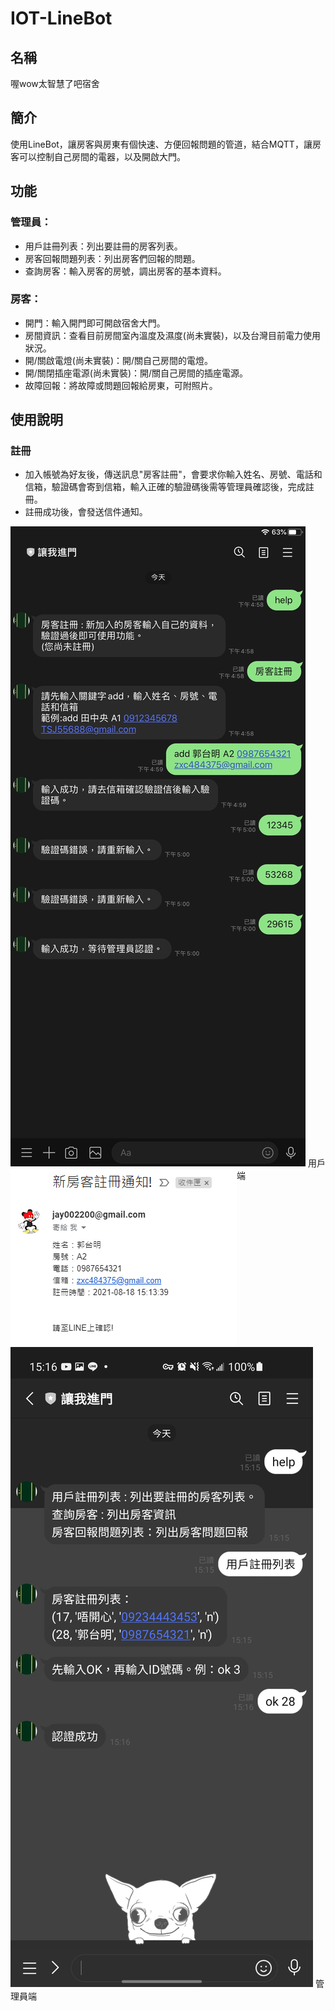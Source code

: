# IOT-LineBot

## 名稱
喔wow太智慧了吧宿舍

## 簡介
使用LineBot，讓房客與房東有個快速、方便回報問題的管道，結合MQTT，讓房客可以控制自己房間的電器，以及開啟大門。

## 功能
### 管理員：

* 用戶註冊列表：列出要註冊的房客列表。
* 房客回報問題列表：列出房客們回報的問題。
* 查詢房客：輸入房客的房號，調出房客的基本資料。

### 房客：

* 開門：輸入開門即可開啟宿舍大門。
* 房間資訊：查看目前房間室內溫度及濕度(尚未實裝)，以及台灣目前電力使用狀況。
* 開/關啟電燈(尚未實裝)：開/關自己房間的電燈。
* 開/關閉插座電源(尚未實裝)：開/關自己房間的插座電源。
* 故障回報：將故障或問題回報給房東，可附照片。

## 使用說明
### 註冊
* 加入帳號為好友後，傳送訊息"房客註冊"，會要求你輸入姓名、房號、電話和信箱，驗證碼會寄到信箱，輸入正確的驗證碼後需等管理員確認後，完成註冊。
* 註冊成功後，會發送信件通知。

<img src="https://github.com/jay002200/IOT-LineBot/blob/main/img/us1-1.jpg">
用戶端
<img align="left" src="https://github.com/jay002200/IOT-LineBot/blob/main/img/ad1-1.png"><img  src="https://github.com/jay002200/IOT-LineBot/blob/main/img/ad1.jpg">
管理員端
